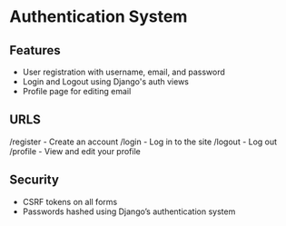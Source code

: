 # Authentication System

## Features

- User registration with username, email, and password
- Login and Logout using Django's auth views
- Profile page for editing email

## URLS

/register - Create an account
/login    - Log in to the site
/logout   - Log out
/profile  - View and edit your profile

## Security

- CSRF tokens on all forms
- Passwords hashed using Django’s authentication system
